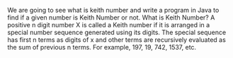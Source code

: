 We are going to see what is keith number and write a program in Java to find if a given number is Keith Number or not.
What is Keith Number?
A positive n digit number X is called a Keith number if it is arranged in a special number sequence generated using its digits. The special sequence has first n terms as digits of x and other terms are recursively evaluated as the sum of previous n terms. For example, 197, 19, 742, 1537, etc.
